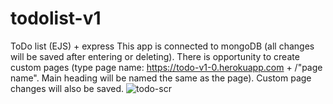 # todolist-v1
ToDo list (EJS) + express
This app is connected to mongoDB (all changes will be saved after entering or deleting). 
There is opportunity to create custom pages (type page name: https://todo-v1-0.herokuapp.com + /"page name". 
Main heading will be named the same as the page). Custom page changes will also be saved. 
![todo-scr](https://user-images.githubusercontent.com/103335620/179433826-c7e27b2f-c3a7-4c23-9a6d-16accf21fe80.png)
